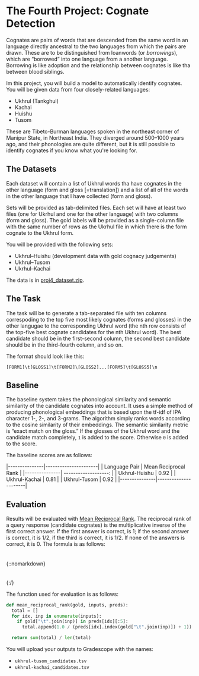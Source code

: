 ---
---

# The Fourth Project: Cognate Detection

Cognates are pairs of words that are descended from the same word in an language directly ancestral to the two languages from which the pairs are drawn. These are to be distinguished from loanwords (or *borrowings*), which are “borrowed” into one language from a another language. Borrowing is like adoption and the relationship between cognates is like tha between blood siblings.

Im this project, you will build a model to automatically identify cognates. You will be given data from four closely-related languages:

- Ukhrul (Tankghul)
- Kachai
- Huishu
- Tusom

These are Tibeto-Burman languages spoken in the northeast corner of Manipur State, in Northeast India. They diverged around 500–1000 years ago, and their phonologies are quite different, but it is still possible to identify cognates if you know what you're looking for.

## The Datasets

Each dataset will contain a list of Ukhrul words tha have cognates in the other language (form and gloss [=translation]) and a list of all of the words in the other language that I have collected (form and gloss).

Sets will be provided as tab-delimited files. Each set will have at least two files (one for Ukrhul and one for the other language) with two columns (form and gloss). The gold labels will be provided as a single-column file with the same number of rows as the Ukrhul file in which there is the form cognate to the Ukhrul form.

You will be provided with the following sets:

- Ukhrul–Huishu (development data with gold cognacy judgements)
- Ukhrul–Tusom
- Ukrhul–Kachai

The data is in [proj4_dataset.zip](/assets/zip/proj4_dataset.zip).

## The Task

The task will be to generate a tab-separated file with ten columns correspoding to the top five most likely cognates (forms and glosses) in the other langugae to the corresponding Ukhrul word (the nth row consists of the top-five best cognate candidates for the nth Ukhrul word). The best candidate should be in the first-second column, the second best candidate should be in the third-fourth column, and so on.

The format should look like this:
```
[FORM1]\t[GLOSS1]\t[FORM2]\[GLOSS2]...[FORM5]\t[GLOSS5]\n
```

## Baseline

The baseline system takes the phonological similarity and semantic similarity of the candidate cognates into account. It uses a simple method of producing phonological embeddings that is based upon the tf-idf of IPA character 1-, 2-, and 3-grams. The algorithm simply ranks words according to the cosine similarity of their embeddings. The semantic similarity metric is “exact match on the gloss.” If the glosses of the Ukhrul word and the candidate match completely, `1` is added to the score. Otherwise `0` is added to the score.

The baseline scores are as follows:

|---------------|----------------------|
| Language Pair | Mean Reciprocal Rank |
|---------------| -------------------: |
| Ukhrul-Huishu |                 0.92 |
| Ukhrul-Kachai |                 0.81 |
| Ukhrul-Tusom  |                 0.92 |
|---------------|----------------------|

## Evaluation

Results will be evaluated with [Mean Reciprocal Rank](https://en.wikipedia.org/wiki/Mean_reciprocal_rank). The reciprocal rank of a query response (candidate cognates) is the multiplicative inverse of the first correct answer. If the first answer is correct, is 1; if the second answer is correct, it is 1/2, if the third is correct, it is 1/2. If none of the answers is correct, it is 0. The formula is as follows:

{::nomarkdown}
<svg xmlns:xlink="http://www.w3.org/1999/xlink" width="23.441ex" height="7.676ex" style="vertical-align: -3.005ex; margin-right: -0.204ex;" viewBox="0 -2011.3 10092.7 3304.9" role="img" focusable="false" xmlns="http://www.w3.org/2000/svg" aria-labelledby="MathJax-SVG-1-Title">
<title id="MathJax-SVG-1-Title">{\displaystyle {\text{MRR}}={\frac {1}{|Q|}}\sum _{i=1}^{|Q|}{\frac {1}{{\text{rank}}_{i}}}.\!}</title>
<defs aria-hidden="true">
<path stroke-width="1" id="E1-MJMAIN-4D" d="M132 622Q125 629 121 631T105 634T62 637H29V683H135Q221 683 232 682T249 675Q250 674 354 398L458 124L562 398Q666 674 668 675Q671 681 683 682T781 683H887V637H854Q814 636 803 634T785 622V61Q791 51 802 49T854 46H887V0H876Q855 3 736 3Q605 3 596 0H585V46H618Q660 47 669 49T688 61V347Q688 424 688 461T688 546T688 613L687 632Q454 14 450 7Q446 1 430 1T410 7Q409 9 292 316L176 624V606Q175 588 175 543T175 463T175 356L176 86Q187 50 261 46H278V0H269Q254 3 154 3Q52 3 37 0H29V46H46Q78 48 98 56T122 69T132 86V622Z"></path>
<path stroke-width="1" id="E1-MJMAIN-52" d="M130 622Q123 629 119 631T103 634T60 637H27V683H202H236H300Q376 683 417 677T500 648Q595 600 609 517Q610 512 610 501Q610 468 594 439T556 392T511 361T472 343L456 338Q459 335 467 332Q497 316 516 298T545 254T559 211T568 155T578 94Q588 46 602 31T640 16H645Q660 16 674 32T692 87Q692 98 696 101T712 105T728 103T732 90Q732 59 716 27T672 -16Q656 -22 630 -22Q481 -16 458 90Q456 101 456 163T449 246Q430 304 373 320L363 322L297 323H231V192L232 61Q238 51 249 49T301 46H334V0H323Q302 3 181 3Q59 3 38 0H27V46H60Q102 47 111 49T130 61V622ZM491 499V509Q491 527 490 539T481 570T462 601T424 623T362 636Q360 636 340 636T304 637H283Q238 637 234 628Q231 624 231 492V360H289Q390 360 434 378T489 456Q491 467 491 499Z"></path>
<path stroke-width="1" id="E1-MJMAIN-3D" d="M56 347Q56 360 70 367H707Q722 359 722 347Q722 336 708 328L390 327H72Q56 332 56 347ZM56 153Q56 168 72 173H708Q722 163 722 153Q722 140 707 133H70Q56 140 56 153Z"></path>
<path stroke-width="1" id="E1-MJMAIN-31" d="M213 578L200 573Q186 568 160 563T102 556H83V602H102Q149 604 189 617T245 641T273 663Q275 666 285 666Q294 666 302 660V361L303 61Q310 54 315 52T339 48T401 46H427V0H416Q395 3 257 3Q121 3 100 0H88V46H114Q136 46 152 46T177 47T193 50T201 52T207 57T213 61V578Z"></path>
<path stroke-width="1" id="E1-MJMAIN-7C" d="M139 -249H137Q125 -249 119 -235V251L120 737Q130 750 139 750Q152 750 159 735V-235Q151 -249 141 -249H139Z"></path>
<path stroke-width="1" id="E1-MJMATHI-51" d="M399 -80Q399 -47 400 -30T402 -11V-7L387 -11Q341 -22 303 -22Q208 -22 138 35T51 201Q50 209 50 244Q50 346 98 438T227 601Q351 704 476 704Q514 704 524 703Q621 689 680 617T740 435Q740 255 592 107Q529 47 461 16L444 8V3Q444 2 449 -24T470 -66T516 -82Q551 -82 583 -60T625 -3Q631 11 638 11Q647 11 649 2Q649 -6 639 -34T611 -100T557 -165T481 -194Q399 -194 399 -87V-80ZM636 468Q636 523 621 564T580 625T530 655T477 665Q429 665 379 640Q277 591 215 464T153 216Q153 110 207 59Q231 38 236 38V46Q236 86 269 120T347 155Q372 155 390 144T417 114T429 82T435 55L448 64Q512 108 557 185T619 334T636 468ZM314 18Q362 18 404 39L403 49Q399 104 366 115Q354 117 347 117Q344 117 341 117T337 118Q317 118 296 98T274 52Q274 18 314 18Z"></path>
<path stroke-width="1" id="E1-MJSZ2-2211" d="M60 948Q63 950 665 950H1267L1325 815Q1384 677 1388 669H1348L1341 683Q1320 724 1285 761Q1235 809 1174 838T1033 881T882 898T699 902H574H543H251L259 891Q722 258 724 252Q725 250 724 246Q721 243 460 -56L196 -356Q196 -357 407 -357Q459 -357 548 -357T676 -358Q812 -358 896 -353T1063 -332T1204 -283T1307 -196Q1328 -170 1348 -124H1388Q1388 -125 1381 -145T1356 -210T1325 -294L1267 -449L666 -450Q64 -450 61 -448Q55 -446 55 -439Q55 -437 57 -433L590 177Q590 178 557 222T452 366T322 544L56 909L55 924Q55 945 60 948Z"></path>
<path stroke-width="1" id="E1-MJMATHI-69" d="M184 600Q184 624 203 642T247 661Q265 661 277 649T290 619Q290 596 270 577T226 557Q211 557 198 567T184 600ZM21 287Q21 295 30 318T54 369T98 420T158 442Q197 442 223 419T250 357Q250 340 236 301T196 196T154 83Q149 61 149 51Q149 26 166 26Q175 26 185 29T208 43T235 78T260 137Q263 149 265 151T282 153Q302 153 302 143Q302 135 293 112T268 61T223 11T161 -11Q129 -11 102 10T74 74Q74 91 79 106T122 220Q160 321 166 341T173 380Q173 404 156 404H154Q124 404 99 371T61 287Q60 286 59 284T58 281T56 279T53 278T49 278T41 278H27Q21 284 21 287Z"></path>
<path stroke-width="1" id="E1-MJMAIN-72" d="M36 46H50Q89 46 97 60V68Q97 77 97 91T98 122T98 161T98 203Q98 234 98 269T98 328L97 351Q94 370 83 376T38 385H20V408Q20 431 22 431L32 432Q42 433 60 434T96 436Q112 437 131 438T160 441T171 442H174V373Q213 441 271 441H277Q322 441 343 419T364 373Q364 352 351 337T313 322Q288 322 276 338T263 372Q263 381 265 388T270 400T273 405Q271 407 250 401Q234 393 226 386Q179 341 179 207V154Q179 141 179 127T179 101T180 81T180 66V61Q181 59 183 57T188 54T193 51T200 49T207 48T216 47T225 47T235 46T245 46H276V0H267Q249 3 140 3Q37 3 28 0H20V46H36Z"></path>
<path stroke-width="1" id="E1-MJMAIN-61" d="M137 305T115 305T78 320T63 359Q63 394 97 421T218 448Q291 448 336 416T396 340Q401 326 401 309T402 194V124Q402 76 407 58T428 40Q443 40 448 56T453 109V145H493V106Q492 66 490 59Q481 29 455 12T400 -6T353 12T329 54V58L327 55Q325 52 322 49T314 40T302 29T287 17T269 6T247 -2T221 -8T190 -11Q130 -11 82 20T34 107Q34 128 41 147T68 188T116 225T194 253T304 268H318V290Q318 324 312 340Q290 411 215 411Q197 411 181 410T156 406T148 403Q170 388 170 359Q170 334 154 320ZM126 106Q126 75 150 51T209 26Q247 26 276 49T315 109Q317 116 318 175Q318 233 317 233Q309 233 296 232T251 223T193 203T147 166T126 106Z"></path>
<path stroke-width="1" id="E1-MJMAIN-6E" d="M41 46H55Q94 46 102 60V68Q102 77 102 91T102 122T103 161T103 203Q103 234 103 269T102 328V351Q99 370 88 376T43 385H25V408Q25 431 27 431L37 432Q47 433 65 434T102 436Q119 437 138 438T167 441T178 442H181V402Q181 364 182 364T187 369T199 384T218 402T247 421T285 437Q305 442 336 442Q450 438 463 329Q464 322 464 190V104Q464 66 466 59T477 49Q498 46 526 46H542V0H534L510 1Q487 2 460 2T422 3Q319 3 310 0H302V46H318Q379 46 379 62Q380 64 380 200Q379 335 378 343Q372 371 358 385T334 402T308 404Q263 404 229 370Q202 343 195 315T187 232V168V108Q187 78 188 68T191 55T200 49Q221 46 249 46H265V0H257L234 1Q210 2 183 2T145 3Q42 3 33 0H25V46H41Z"></path>
<path stroke-width="1" id="E1-MJMAIN-6B" d="M36 46H50Q89 46 97 60V68Q97 77 97 91T97 124T98 167T98 217T98 272T98 329Q98 366 98 407T98 482T98 542T97 586T97 603Q94 622 83 628T38 637H20V660Q20 683 22 683L32 684Q42 685 61 686T98 688Q115 689 135 690T165 693T176 694H179V463L180 233L240 287Q300 341 304 347Q310 356 310 364Q310 383 289 385H284V431H293Q308 428 412 428Q475 428 484 431H489V385H476Q407 380 360 341Q286 278 286 274Q286 273 349 181T420 79Q434 60 451 53T500 46H511V0H505Q496 3 418 3Q322 3 307 0H299V46H306Q330 48 330 65Q330 72 326 79Q323 84 276 153T228 222L176 176V120V84Q176 65 178 59T189 49Q210 46 238 46H254V0H246Q231 3 137 3T28 0H20V46H36Z"></path>
<path stroke-width="1" id="E1-MJMAIN-2E" d="M78 60Q78 84 95 102T138 120Q162 120 180 104T199 61Q199 36 182 18T139 0T96 17T78 60Z"></path>
</defs>
<g stroke="currentColor" fill="currentColor" stroke-width="0" transform="matrix(1 0 0 -1 0 0)" aria-hidden="true">
 <use xlink:href="#E1-MJMAIN-4D"></use>
 <use xlink:href="#E1-MJMAIN-52" x="917" y="0"></use>
 <use xlink:href="#E1-MJMAIN-52" x="1654" y="0"></use>
 <use xlink:href="#E1-MJMAIN-3D" x="2668" y="0"></use>
<g transform="translate(3724,0)">
<g transform="translate(120,0)">
<rect stroke="none" width="1468" height="60" x="0" y="220"></rect>
 <use xlink:href="#E1-MJMAIN-31" x="484" y="676"></use>
<g transform="translate(60,-771)">
 <use xlink:href="#E1-MJMAIN-7C" x="0" y="0"></use>
 <use xlink:href="#E1-MJMATHI-51" x="278" y="0"></use>
 <use xlink:href="#E1-MJMAIN-7C" x="1070" y="0"></use>
</g>
</g>
</g>
<g transform="translate(5599,0)">
 <use xlink:href="#E1-MJSZ2-2211" x="0" y="0"></use>
<g transform="translate(147,-1090)">
 <use transform="scale(0.707)" xlink:href="#E1-MJMATHI-69" x="0" y="0"></use>
 <use transform="scale(0.707)" xlink:href="#E1-MJMAIN-3D" x="345" y="0"></use>
 <use transform="scale(0.707)" xlink:href="#E1-MJMAIN-31" x="1124" y="0"></use>
</g>
<g transform="translate(245,1238)">
 <use transform="scale(0.707)" xlink:href="#E1-MJMAIN-7C" x="0" y="0"></use>
 <use transform="scale(0.707)" xlink:href="#E1-MJMATHI-51" x="278" y="0"></use>
 <use transform="scale(0.707)" xlink:href="#E1-MJMAIN-7C" x="1070" y="0"></use>
</g>
</g>
<g transform="translate(7210,0)">
<g transform="translate(120,0)">
<rect stroke="none" width="2442" height="60" x="0" y="220"></rect>
 <use xlink:href="#E1-MJMAIN-31" x="970" y="676"></use>
<g transform="translate(60,-716)">
 <use xlink:href="#E1-MJMAIN-72"></use>
 <use xlink:href="#E1-MJMAIN-61" x="392" y="0"></use>
 <use xlink:href="#E1-MJMAIN-6E" x="893" y="0"></use>
 <use xlink:href="#E1-MJMAIN-6B" x="1449" y="0"></use>
 <use transform="scale(0.707)" xlink:href="#E1-MJMATHI-69" x="2797" y="-213"></use>
</g>
</g>
</g>
 <use xlink:href="#E1-MJMAIN-2E" x="9893" y="0"></use>
</g>
</svg>
{:/}

The function used for evaluation is as follows:

```python
def mean_reciprocal_rank(gold, inputs, preds):
  total = []
  for idx, inp in enumerate(inputs):
    if gold["\t".join(inp)] in preds[idx][:5]:
      total.append(1.0 / (preds[idx].index(gold["\t".join(inp)]) + 1))

  return sum(total) / len(total)
```

You will upload your outputs to Gradescope with the names:

- `ukhrul-tusom_candidates.tsv`
- `ukhrul-kachai_candidates.tsv`